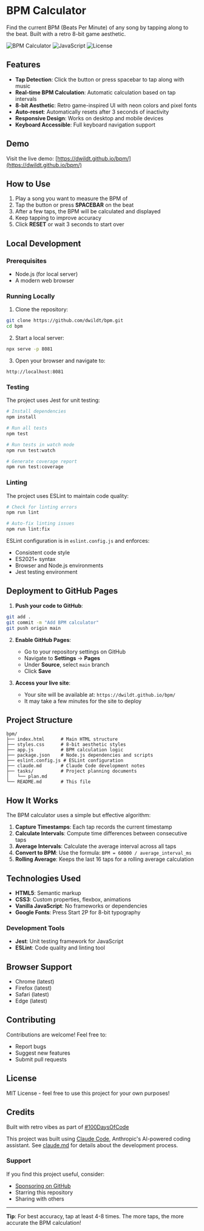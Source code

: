 # BPM Calculator

Find the current BPM (Beats Per Minute) of any song by tapping along to the beat. Built with a retro 8-bit game aesthetic.

![BPM Calculator](https://img.shields.io/badge/style-8--bit-brightgreen)
![JavaScript](https://img.shields.io/badge/JavaScript-vanilla-yellow)
![License](https://img.shields.io/badge/license-MIT-blue)

## Features

- **Tap Detection**: Click the button or press spacebar to tap along with music
- **Real-time BPM Calculation**: Automatic calculation based on tap intervals
- **8-bit Aesthetic**: Retro game-inspired UI with neon colors and pixel fonts
- **Auto-reset**: Automatically resets after 3 seconds of inactivity
- **Responsive Design**: Works on desktop and mobile devices
- **Keyboard Accessible**: Full keyboard navigation support

## Demo

Visit the live demo: [https://dwildt.github.io/bpm/](https://dwildt.github.io/bpm/)

## How to Use

1. Play a song you want to measure the BPM of
2. Tap the button or press **SPACEBAR** on the beat
3. After a few taps, the BPM will be calculated and displayed
4. Keep tapping to improve accuracy
5. Click **RESET** or wait 3 seconds to start over

## Local Development

### Prerequisites

- Node.js (for local server)
- A modern web browser

### Running Locally

1. Clone the repository:
```bash
git clone https://github.com/dwildt/bpm.git
cd bpm
```

2. Start a local server:
```bash
npx serve -p 8081
```

3. Open your browser and navigate to:
```
http://localhost:8081
```

### Testing

The project uses Jest for unit testing:

```bash
# Install dependencies
npm install

# Run all tests
npm test

# Run tests in watch mode
npm run test:watch

# Generate coverage report
npm run test:coverage
```

### Linting

The project uses ESLint to maintain code quality:

```bash
# Check for linting errors
npm run lint

# Auto-fix linting issues
npm run lint:fix
```

ESLint configuration is in `eslint.config.js` and enforces:
- Consistent code style
- ES2021+ syntax
- Browser and Node.js environments
- Jest testing environment

## Deployment to GitHub Pages

1. **Push your code to GitHub**:
```bash
git add .
git commit -m "Add BPM calculator"
git push origin main
```

2. **Enable GitHub Pages**:
   - Go to your repository settings on GitHub
   - Navigate to **Settings** → **Pages**
   - Under **Source**, select `main` branch
   - Click **Save**

3. **Access your live site**:
   - Your site will be available at: `https://dwildt.github.io/bpm/`
   - It may take a few minutes for the site to deploy

## Project Structure

```
bpm/
├── index.html      # Main HTML structure
├── styles.css      # 8-bit aesthetic styles
├── app.js          # BPM calculation logic
├── package.json    # Node.js dependencies and scripts
├── eslint.config.js # ESLint configuration
├── claude.md       # Claude Code development notes
├── tasks/          # Project planning documents
│   └── plan.md
└── README.md       # This file
```

## How It Works

The BPM calculator uses a simple but effective algorithm:

1. **Capture Timestamps**: Each tap records the current timestamp
2. **Calculate Intervals**: Compute time differences between consecutive taps
3. **Average Intervals**: Calculate the average interval across all taps
4. **Convert to BPM**: Use the formula: `BPM = 60000 / average_interval_ms`
5. **Rolling Average**: Keeps the last 16 taps for a rolling average calculation

## Technologies Used

- **HTML5**: Semantic markup
- **CSS3**: Custom properties, flexbox, animations
- **Vanilla JavaScript**: No frameworks or dependencies
- **Google Fonts**: Press Start 2P for 8-bit typography

### Development Tools

- **Jest**: Unit testing framework for JavaScript
- **ESLint**: Code quality and linting tool

## Browser Support

- Chrome (latest)
- Firefox (latest)
- Safari (latest)
- Edge (latest)

## Contributing

Contributions are welcome! Feel free to:
- Report bugs
- Suggest new features
- Submit pull requests

## License

MIT License - feel free to use this project for your own purposes!

## Credits

Built with retro vibes as part of [#100DaysOfCode](https://www.100daysofcode.com/)

This project was built using [Claude Code](https://claude.ai/code), Anthropic's AI-powered coding assistant. See [claude.md](./claude.md) for details about the development process.

### Support

If you find this project useful, consider:
- [Sponsoring on GitHub](https://github.com/sponsors/dwildt)
- Starring this repository
- Sharing with others

---

**Tip**: For best accuracy, tap at least 4-8 times. The more taps, the more accurate the BPM calculation!
